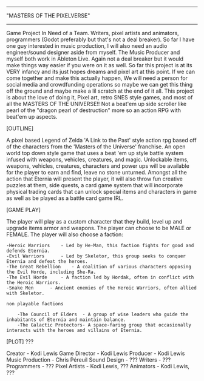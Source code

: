 ***************************
"MASTERS OF THE PIXELVERSE"
***************************

Game Project In Need of a Team. Writers, pixel artists and animators, programmers (Godot preferably but that's not a deal breaker). So far I have one guy interested in music production, I will also need an audio engineer/sound designer aside from myself. The Music Producer and myself both work in Ableton Live. Again not a deal breaker but it would make things way easier if you were on it as well. So far this project is at its VERY infancy and its just hopes dreams and pixel art at this point. If we can come together and make this actually happen, We will need a person for social media and crowdfunding operations so maybe we can get this thing off the ground and maybe make a lil scratch at the end of it all. This project is about the love of doing it, Pixel art, retro SNES style games, and most of all the MASTERS OF THE UNIVERSE!! Not a beat'em up side scroller like pearl of the "dragon pearl of destruction" more so an action RPG with beat'em up aspects.     







[OUTLINE]

A pixel based Legend of Zelda 'A Link to the Past' style action rpg based off of the characters from the 'Masters of the Universe' franchise. An open world top down style game that uses a beat 'em up style battle system infused with weapons, vehicles, creatures, and magic. Unlockable items, weapons, vehicles, creatures, characters and power ups will be available for the player to earn and find, leave no stone unturned. Amongst all the action that Eternia will present the player, it will also throw fun creative puzzles at them, side quests, a card game system that will incorporate physical trading cards that can unlock special items and characters in game as well as be played as a battle card game IRL.

[GAME PLAY] 

The player will play as a custom character that they build, level up and upgrade items armor and weapons. The player can choose to be MALE or FEMALE. 
The player will also choose a faction:
	
	-Heroic Warriors 	- Led by He-Man, this faction fights for good and defends Eternia.
	-Evil Warriors   	- Led by Skeletor, this group seeks to conquer Eternia and defeat the heroes.    
	-The Great Rebellion 	- A coalition of various characters opposing the Evil Horde, including She-Ra.
	-The Evil Horde 	- A faction led by Hordak, often in conflict with the Heroic Warriors.
	-Snake Men 		- Ancient enemies of the Heroic Warriors, often allied with Skeletor.

	non playable factions
		
		-The Council of Elders	- A group of wise leaders who guide the inhabitants of Eternia and maintain balance.
		-The Galactic Protectors- A space-faring group that occasionally interacts with the heroes and villains of Eternia.
[PLOT]
???



Creator - Kodi Lewis
Game Director - Kodi Lewis
Producer - Kodi Lewis
Music Production - Chris Péreuil
Sound Design - ???
Writers - ???
Programmers - ???
Pixel Artists - Kodi Lewis, ???
Animators - Kodi Lewis, ???


